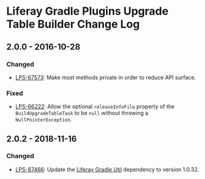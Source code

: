 # Liferay Gradle Plugins Upgrade Table Builder Change Log

## 2.0.0 - 2016-10-28

### Changed
- [LPS-67573]: Make most methods private in order to reduce API surface.

### Fixed
- [LPS-66222]: Allow the optional `releaseInfoFile` property of the
`BuildUpgradeTableTask` to be `null` without throwing a `NullPointerException`.

## 2.0.2 - 2018-11-16

### Changed
- [LPS-87466]: Update the [Liferay Gradle Util] dependency to version 1.0.32.

[Liferay Gradle Util]: https://github.com/liferay/liferay-portal/tree/master/modules/sdk/gradle-util
[LPS-66222]: https://issues.liferay.com/browse/LPS-66222
[LPS-67573]: https://issues.liferay.com/browse/LPS-67573
[LPS-87466]: https://issues.liferay.com/browse/LPS-87466